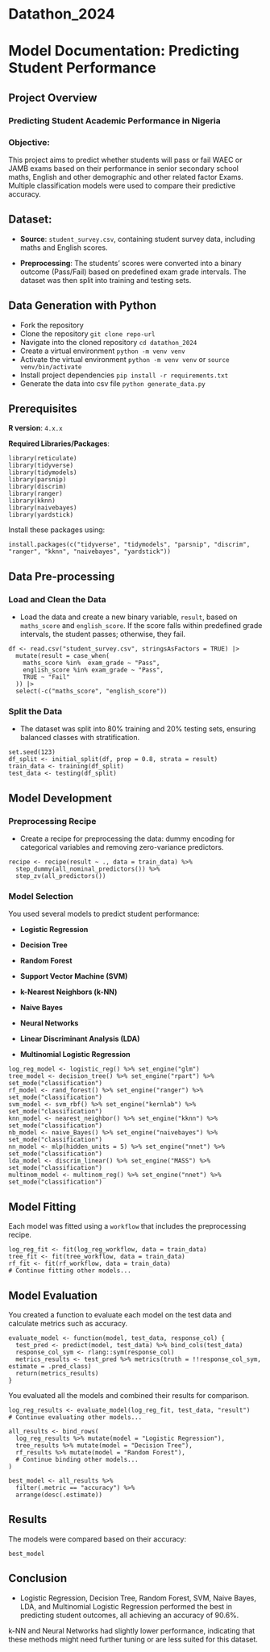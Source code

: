 
# Datathon_2024

# Model Documentation: Predicting Student Performance

## Project Overview

### Predicting Student Academic Performance in Nigeria

### Objective:

This project aims to predict whether students will pass or fail WAEC or JAMB exams based on their performance in senior secondary school maths, English and other demographic and other related factor Exams. Multiple classification models were used to compare their predictive accuracy.

## Dataset:

-   **Source**: `student_survey.csv`, containing student survey data, including maths and English scores.

-   **Preprocessing**: The students’ scores were converted into a binary outcome (Pass/Fail) based on predefined exam grade intervals. The dataset was then split into training and testing sets.

## Data Generation with Python

-   Fork the repository
-   Clone the repository `git clone repo-url`
-   Navigate into the cloned repository `cd datathon_2024`
-   Create a virtual environment `python -m venv venv`
-   Activate the virtual environment `python -m venv venv` or `source venv/bin/activate`
-   Install project dependencies `pip install -r requirements.txt`
-   Generate the data into csv file `python generate_data.py`

## Prerequisites

**R version**: `4.x.x`

**Required Libraries/Packages**:

```{r eval=false}}
library(reticulate)
library(tidyverse)
library(tidymodels)
library(parsnip)
library(discrim)
library(ranger)
library(kknn)
library(naivebayes)
library(yardstick)

```

Install these packages using:

```{r eval=false}}
install.packages(c("tidyverse", "tidymodels", "parsnip", "discrim", "ranger", "kknn", "naivebayes", "yardstick"))

```

## Data Pre-processing

### **Load and Clean the Data**

-   Load the data and create a new binary variable, `result`, based on `maths_score` and `english_score`. If the score falls within predefined grade intervals, the student passes; otherwise, they fail.

```{r eval=false}}
df <- read.csv("student_survey.csv", stringsAsFactors = TRUE) |> 
  mutate(result = case_when(
    maths_score %in%  exam_grade ~ "Pass",
    english_score %in% exam_grade ~ "Pass",
    TRUE ~ "Fail"
  )) |> 
  select(-c("maths_score", "english_score"))

```

### **Split the Data**

-   The dataset was split into 80% training and 20% testing sets, ensuring balanced classes with stratification.

```{r eval=false}}
set.seed(123)
df_split <- initial_split(df, prop = 0.8, strata = result)
train_data <- training(df_split)
test_data <- testing(df_split)

```

## **Model Development**

### **Preprocessing Recipe**

-   Create a recipe for preprocessing the data: dummy encoding for categorical variables and removing zero-variance predictors.

```{r eval=false}}
recipe <- recipe(result ~ ., data = train_data) %>%
  step_dummy(all_nominal_predictors()) %>%
  step_zv(all_predictors())

```

### **Model Selection**

You used several models to predict student performance:

-   **Logistic Regression**

-   **Decision Tree**

-   **Random Forest**

-   **Support Vector Machine (SVM)**

-   **k-Nearest Neighbors (k-NN)**

-   **Naive Bayes**

-   **Neural Networks**

-   **Linear Discriminant Analysis (LDA)**

-   **Multinomial Logistic Regression**

```{r eval=false}}
log_reg_model <- logistic_reg() %>% set_engine("glm")
tree_model <- decision_tree() %>% set_engine("rpart") %>% set_mode("classification")
rf_model <- rand_forest() %>% set_engine("ranger") %>% set_mode("classification")
svm_model <- svm_rbf() %>% set_engine("kernlab") %>% set_mode("classification")
knn_model <- nearest_neighbor() %>% set_engine("kknn") %>% set_mode("classification")
nb_model <- naive_Bayes() %>% set_engine("naivebayes") %>% set_mode("classification")
nn_model <- mlp(hidden_units = 5) %>% set_engine("nnet") %>% set_mode("classification")
lda_model <- discrim_linear() %>% set_engine("MASS") %>% set_mode("classification")
multinom_model <- multinom_reg() %>% set_engine("nnet") %>% set_mode("classification")

```

## **Model Fitting**

Each model was fitted using a `workflow` that includes the preprocessing recipe.

```{r eval=false}}
log_reg_fit <- fit(log_reg_workflow, data = train_data)
tree_fit <- fit(tree_workflow, data = train_data)
rf_fit <- fit(rf_workflow, data = train_data)
# Continue fitting other models...

```

## **Model Evaluation**

You created a function to evaluate each model on the test data and calculate metrics such as accuracy.

```{r eval=false}}
evaluate_model <- function(model, test_data, response_col) {
  test_pred <- predict(model, test_data) %>% bind_cols(test_data)
  response_col_sym <- rlang::sym(response_col)
  metrics_results <- test_pred %>% metrics(truth = !!response_col_sym, estimate = .pred_class)
  return(metrics_results)
}

```

You evaluated all the models and combined their results for comparison.

```{r eval=false}}
log_reg_results <- evaluate_model(log_reg_fit, test_data, "result")
# Continue evaluating other models...

all_results <- bind_rows(
  log_reg_results %>% mutate(model = "Logistic Regression"),
  tree_results %>% mutate(model = "Decision Tree"),
  rf_results %>% mutate(model = "Random Forest"),
  # Continue binding other models...
)

best_model <- all_results %>%
  filter(.metric == "accuracy") %>%
  arrange(desc(.estimate))

```

## **Results**

The models were compared based on their accuracy:

```{r eval=false}}
best_model

```

## **Conclusion**

-   Logistic Regression, Decision Tree, Random Forest, SVM, Naive Bayes, LDA, and Multinomial Logistic Regression performed the best in predicting student outcomes, all achieving an accuracy of 90.6%.

k-NN and Neural Networks had slightly lower performance, indicating that these methods might need further tuning or are less suited for this dataset.
